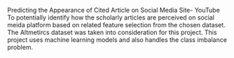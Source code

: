 Predicting the Appearance of Cited Article on Social Media Site- YouTube
To potentially identify how the scholarly articles are perceived on social meida platform based on related feature selection from the chosen dataset. The Altmetircs dataset was taken into consideration for this project.
This project uses machine learning models and also handles the class imbalance problem.

